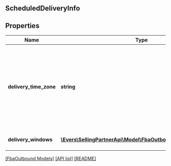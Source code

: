 ## ScheduledDeliveryInfo

## Properties

Name | Type | Description | Notes
------------ | ------------- | ------------- | -------------
**delivery_time_zone** | **string** | The time zone of the destination address for the fulfillment order preview. Must be an IANA time zone name. Example: Asia/Tokyo. |
**delivery_windows** | [**\Evers\SellingPartnerApi\Model\FbaOutbound\DeliveryWindow[]**](DeliveryWindow.md) | An array of delivery windows. |

[[FbaOutbound Models]](../) [[API list]](../../Api) [[README]](../../../README.md)
